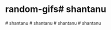 # random-gifs#   s h a n t a n u  
 #   s h a n t a n u  
 #   s h a n t a n u  
 #   s h a n t a n u  
 #   s h a n t a n u  
 